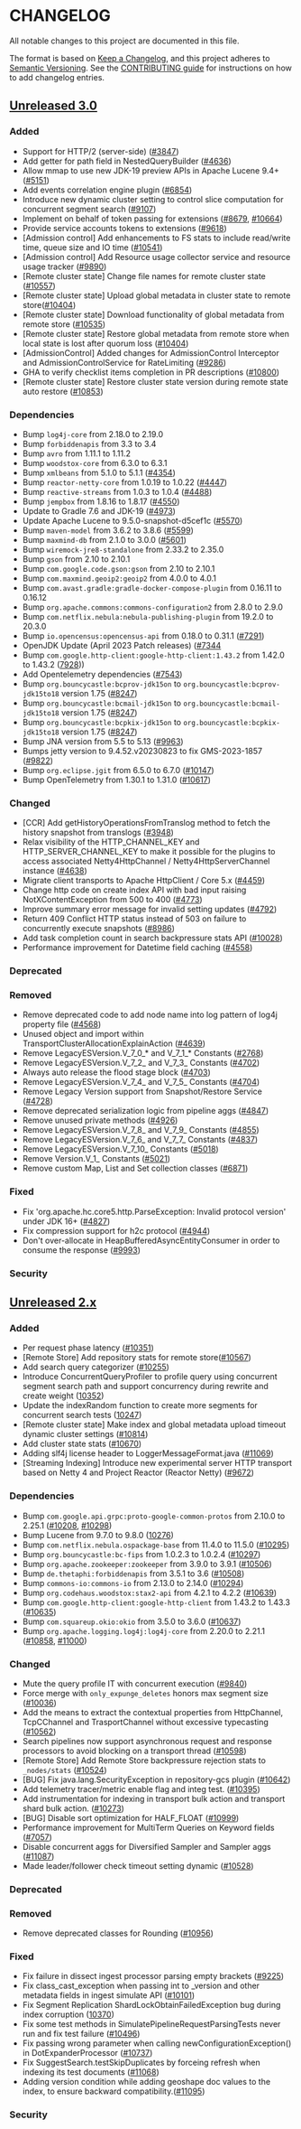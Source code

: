 # CHANGELOG
All notable changes to this project are documented in this file.

The format is based on [Keep a Changelog](https://keepachangelog.com/en/1.0.0/), and this project adheres to [Semantic Versioning](https://semver.org/spec/v2.0.0.html). See the [CONTRIBUTING guide](./CONTRIBUTING.md#Changelog) for instructions on how to add changelog entries.

## [Unreleased 3.0]
### Added
- Support for HTTP/2 (server-side) ([#3847](https://github.com/opensearch-project/OpenSearch/pull/3847))
- Add getter for path field in NestedQueryBuilder ([#4636](https://github.com/opensearch-project/OpenSearch/pull/4636))
- Allow mmap to use new JDK-19 preview APIs in Apache Lucene 9.4+ ([#5151](https://github.com/opensearch-project/OpenSearch/pull/5151))
- Add events correlation engine plugin ([#6854](https://github.com/opensearch-project/OpenSearch/issues/6854))
- Introduce new dynamic cluster setting to control slice computation for concurrent segment search ([#9107](https://github.com/opensearch-project/OpenSearch/pull/9107))
- Implement on behalf of token passing for extensions ([#8679](https://github.com/opensearch-project/OpenSearch/pull/8679), [#10664](https://github.com/opensearch-project/OpenSearch/pull/10664))
- Provide service accounts tokens to extensions ([#9618](https://github.com/opensearch-project/OpenSearch/pull/9618))
- [Admission control] Add enhancements to FS stats to include read/write time, queue size and IO time ([#10541](https://github.com/opensearch-project/OpenSearch/pull/10541))
- [Admission control] Add Resource usage collector service and resource usage tracker  ([#9890](https://github.com/opensearch-project/OpenSearch/pull/9890))
- [Remote cluster state] Change file names for remote cluster state ([#10557](https://github.com/opensearch-project/OpenSearch/pull/10557))
- [Remote cluster state] Upload global metadata in cluster state to remote store([#10404](https://github.com/opensearch-project/OpenSearch/pull/10404))
- [Remote cluster state] Download functionality of global metadata from remote store ([#10535](https://github.com/opensearch-project/OpenSearch/pull/10535))
- [Remote cluster state] Restore global metadata from remote store when local state is lost after quorum loss ([#10404](https://github.com/opensearch-project/OpenSearch/pull/10404))
- [AdmissionControl] Added changes for AdmissionControl Interceptor and AdmissionControlService for RateLimiting ([#9286](https://github.com/opensearch-project/OpenSearch/pull/9286))
- GHA to verify checklist items completion in PR descriptions ([#10800](https://github.com/opensearch-project/OpenSearch/pull/10800))
- [Remote cluster state] Restore cluster state version during remote state auto restore ([#10853](https://github.com/opensearch-project/OpenSearch/pull/10853))

### Dependencies
- Bump `log4j-core` from 2.18.0 to 2.19.0
- Bump `forbiddenapis` from 3.3 to 3.4
- Bump `avro` from 1.11.1 to 1.11.2
- Bump `woodstox-core` from 6.3.0 to 6.3.1
- Bump `xmlbeans` from 5.1.0 to 5.1.1 ([#4354](https://github.com/opensearch-project/OpenSearch/pull/4354))
- Bump `reactor-netty-core` from 1.0.19 to 1.0.22 ([#4447](https://github.com/opensearch-project/OpenSearch/pull/4447))
- Bump `reactive-streams` from 1.0.3 to 1.0.4 ([#4488](https://github.com/opensearch-project/OpenSearch/pull/4488))
- Bump `jempbox` from 1.8.16 to 1.8.17 ([#4550](https://github.com/opensearch-project/OpenSearch/pull/4550))
- Update to Gradle 7.6 and JDK-19 ([#4973](https://github.com/opensearch-project/OpenSearch/pull/4973))
- Update Apache Lucene to 9.5.0-snapshot-d5cef1c ([#5570](https://github.com/opensearch-project/OpenSearch/pull/5570))
- Bump `maven-model` from 3.6.2 to 3.8.6 ([#5599](https://github.com/opensearch-project/OpenSearch/pull/5599))
- Bump `maxmind-db` from 2.1.0 to 3.0.0 ([#5601](https://github.com/opensearch-project/OpenSearch/pull/5601))
- Bump `wiremock-jre8-standalone` from 2.33.2 to 2.35.0
- Bump `gson` from 2.10 to 2.10.1
- Bump `com.google.code.gson:gson` from 2.10 to 2.10.1
- Bump `com.maxmind.geoip2:geoip2` from 4.0.0 to 4.0.1
- Bump `com.avast.gradle:gradle-docker-compose-plugin` from 0.16.11 to 0.16.12
- Bump `org.apache.commons:commons-configuration2` from 2.8.0 to 2.9.0
- Bump `com.netflix.nebula:nebula-publishing-plugin` from 19.2.0 to 20.3.0
- Bump `io.opencensus:opencensus-api` from 0.18.0 to 0.31.1 ([#7291](https://github.com/opensearch-project/OpenSearch/pull/7291))
- OpenJDK Update (April 2023 Patch releases) ([#7344](https://github.com/opensearch-project/OpenSearch/pull/7344)
- Bump `com.google.http-client:google-http-client:1.43.2` from 1.42.0 to 1.43.2 ([7928](https://github.com/opensearch-project/OpenSearch/pull/7928)))
- Add Opentelemetry dependencies ([#7543](https://github.com/opensearch-project/OpenSearch/issues/7543))
- Bump `org.bouncycastle:bcprov-jdk15on` to `org.bouncycastle:bcprov-jdk15to18` version 1.75 ([#8247](https://github.com/opensearch-project/OpenSearch/pull/8247))
- Bump `org.bouncycastle:bcmail-jdk15on` to `org.bouncycastle:bcmail-jdk15to18` version 1.75 ([#8247](https://github.com/opensearch-project/OpenSearch/pull/8247))
- Bump `org.bouncycastle:bcpkix-jdk15on` to `org.bouncycastle:bcpkix-jdk15to18` version 1.75 ([#8247](https://github.com/opensearch-project/OpenSearch/pull/8247))
- Bump JNA version from 5.5 to 5.13 ([#9963](https://github.com/opensearch-project/OpenSearch/pull/9963))
- Bumps jetty version to 9.4.52.v20230823 to fix GMS-2023-1857 ([#9822](https://github.com/opensearch-project/OpenSearch/pull/9822))
- Bump `org.eclipse.jgit` from 6.5.0 to 6.7.0 ([#10147](https://github.com/opensearch-project/OpenSearch/pull/10147))
- Bump OpenTelemetry from 1.30.1 to 1.31.0 ([#10617](https://github.com/opensearch-project/OpenSearch/pull/10617))

### Changed
- [CCR] Add getHistoryOperationsFromTranslog method to fetch the history snapshot from translogs ([#3948](https://github.com/opensearch-project/OpenSearch/pull/3948))
- Relax visibility of the HTTP_CHANNEL_KEY and HTTP_SERVER_CHANNEL_KEY to make it possible for the plugins to access associated Netty4HttpChannel / Netty4HttpServerChannel instance ([#4638](https://github.com/opensearch-project/OpenSearch/pull/4638))
- Migrate client transports to Apache HttpClient / Core 5.x ([#4459](https://github.com/opensearch-project/OpenSearch/pull/4459))
- Change http code on create index API with bad input raising NotXContentException from 500 to 400 ([#4773](https://github.com/opensearch-project/OpenSearch/pull/4773))
- Improve summary error message for invalid setting updates ([#4792](https://github.com/opensearch-project/OpenSearch/pull/4792))
- Return 409 Conflict HTTP status instead of 503 on failure to concurrently execute snapshots ([#8986](https://github.com/opensearch-project/OpenSearch/pull/5855))
- Add task completion count in search backpressure stats API ([#10028](https://github.com/opensearch-project/OpenSearch/pull/10028/))
- Performance improvement for Datetime field caching ([#4558](https://github.com/opensearch-project/OpenSearch/issues/4558))


### Deprecated

### Removed
- Remove deprecated code to add node name into log pattern of log4j property file ([#4568](https://github.com/opensearch-project/OpenSearch/pull/4568))
- Unused object and import within TransportClusterAllocationExplainAction ([#4639](https://github.com/opensearch-project/OpenSearch/pull/4639))
- Remove LegacyESVersion.V_7_0_* and V_7_1_* Constants ([#2768](https://https://github.com/opensearch-project/OpenSearch/pull/2768))
- Remove LegacyESVersion.V_7_2_ and V_7_3_ Constants ([#4702](https://github.com/opensearch-project/OpenSearch/pull/4702))
- Always auto release the flood stage block ([#4703](https://github.com/opensearch-project/OpenSearch/pull/4703))
- Remove LegacyESVersion.V_7_4_ and V_7_5_ Constants ([#4704](https://github.com/opensearch-project/OpenSearch/pull/4704))
- Remove Legacy Version support from Snapshot/Restore Service ([#4728](https://github.com/opensearch-project/OpenSearch/pull/4728))
- Remove deprecated serialization logic from pipeline aggs ([#4847](https://github.com/opensearch-project/OpenSearch/pull/4847))
- Remove unused private methods ([#4926](https://github.com/opensearch-project/OpenSearch/pull/4926))
- Remove LegacyESVersion.V_7_8_ and V_7_9_ Constants ([#4855](https://github.com/opensearch-project/OpenSearch/pull/4855))
- Remove LegacyESVersion.V_7_6_ and V_7_7_ Constants ([#4837](https://github.com/opensearch-project/OpenSearch/pull/4837))
- Remove LegacyESVersion.V_7_10_ Constants ([#5018](https://github.com/opensearch-project/OpenSearch/pull/5018))
- Remove Version.V_1_ Constants ([#5021](https://github.com/opensearch-project/OpenSearch/pull/5021))
- Remove custom Map, List and Set collection classes ([#6871](https://github.com/opensearch-project/OpenSearch/pull/6871))

### Fixed
- Fix 'org.apache.hc.core5.http.ParseException: Invalid protocol version' under JDK 16+ ([#4827](https://github.com/opensearch-project/OpenSearch/pull/4827))
- Fix compression support for h2c protocol ([#4944](https://github.com/opensearch-project/OpenSearch/pull/4944))
- Don't over-allocate in HeapBufferedAsyncEntityConsumer in order to consume the response ([#9993](https://github.com/opensearch-project/OpenSearch/pull/9993))

### Security

## [Unreleased 2.x]
### Added
- Per request phase latency ([#10351](https://github.com/opensearch-project/OpenSearch/issues/10351))
- [Remote Store] Add repository stats for remote store([#10567](https://github.com/opensearch-project/OpenSearch/pull/10567))
- Add search query categorizer ([#10255](https://github.com/opensearch-project/OpenSearch/pull/10255))
- Introduce ConcurrentQueryProfiler to profile query using concurrent segment search path and support concurrency during rewrite and create weight ([10352](https://github.com/opensearch-project/OpenSearch/pull/10352))
- Update the indexRandom function to create more segments for concurrent search tests ([10247](https://github.com/opensearch-project/OpenSearch/pull/10247))
- [Remote cluster state] Make index and global metadata upload timeout dynamic cluster settings ([#10814](https://github.com/opensearch-project/OpenSearch/pull/10814))
- Add cluster state stats ([#10670](https://github.com/opensearch-project/OpenSearch/pull/10670))
- Adding slf4j license header to LoggerMessageFormat.java ([#11069](https://github.com/opensearch-project/OpenSearch/pull/11069))
- [Streaming Indexing] Introduce new experimental server HTTP transport based on Netty 4 and Project Reactor (Reactor Netty) ([#9672](https://github.com/opensearch-project/OpenSearch/pull/9672))

### Dependencies
- Bump `com.google.api.grpc:proto-google-common-protos` from 2.10.0 to 2.25.1 ([#10208](https://github.com/opensearch-project/OpenSearch/pull/10208), [#10298](https://github.com/opensearch-project/OpenSearch/pull/10298))
- Bump Lucene from 9.7.0 to 9.8.0 ([10276](https://github.com/opensearch-project/OpenSearch/pull/10276))
- Bump `com.netflix.nebula.ospackage-base` from 11.4.0 to 11.5.0 ([#10295](https://github.com/opensearch-project/OpenSearch/pull/10295))
- Bump `org.bouncycastle:bc-fips` from 1.0.2.3 to 1.0.2.4 ([#10297](https://github.com/opensearch-project/OpenSearch/pull/10297))
- Bump `org.apache.zookeeper:zookeeper` from 3.9.0 to 3.9.1 ([#10506](https://github.com/opensearch-project/OpenSearch/pull/10506))
- Bump `de.thetaphi:forbiddenapis` from 3.5.1 to 3.6 ([#10508](https://github.com/opensearch-project/OpenSearch/pull/10508))
- Bump `commons-io:commons-io` from 2.13.0 to 2.14.0 ([#10294](https://github.com/opensearch-project/OpenSearch/pull/10294))
- Bump `org.codehaus.woodstox:stax2-api` from 4.2.1 to 4.2.2 ([#10639](https://github.com/opensearch-project/OpenSearch/pull/10639))
- Bump `com.google.http-client:google-http-client` from 1.43.2 to 1.43.3 ([#10635](https://github.com/opensearch-project/OpenSearch/pull/10635))
- Bump `com.squareup.okio:okio` from 3.5.0 to 3.6.0 ([#10637](https://github.com/opensearch-project/OpenSearch/pull/10637))
- Bump `org.apache.logging.log4j:log4j-core` from 2.20.0 to 2.21.1 ([#10858](https://github.com/opensearch-project/OpenSearch/pull/10858), [#11000](https://github.com/opensearch-project/OpenSearch/pull/11000))

### Changed
- Mute the query profile IT with concurrent execution ([#9840](https://github.com/opensearch-project/OpenSearch/pull/9840))
- Force merge with `only_expunge_deletes` honors max segment size ([#10036](https://github.com/opensearch-project/OpenSearch/pull/10036))
- Add the means to extract the contextual properties from HttpChannel, TcpCChannel and TrasportChannel without excessive typecasting ([#10562](https://github.com/opensearch-project/OpenSearch/pull/10562))
- Search pipelines now support asynchronous request and response processors to avoid blocking on a transport thread ([#10598](https://github.com/opensearch-project/OpenSearch/pull/10598))
- [Remote Store] Add Remote Store backpressure rejection stats to `_nodes/stats` ([#10524](https://github.com/opensearch-project/OpenSearch/pull/10524))
- [BUG] Fix java.lang.SecurityException in repository-gcs plugin ([#10642](https://github.com/opensearch-project/OpenSearch/pull/10642))
- Add telemetry tracer/metric enable flag and integ test. ([#10395](https://github.com/opensearch-project/OpenSearch/pull/10395))
- Add instrumentation for indexing in transport bulk action and transport shard bulk action. ([#10273](https://github.com/opensearch-project/OpenSearch/pull/10273))
- [BUG] Disable sort optimization for HALF_FLOAT ([#10999](https://github.com/opensearch-project/OpenSearch/pull/10999))
- Performance improvement for MultiTerm Queries on Keyword fields ([#7057](https://github.com/opensearch-project/OpenSearch/issues/7057))
- Disable concurrent aggs for Diversified Sampler and Sampler aggs ([#11087](https://github.com/opensearch-project/OpenSearch/issues/11087))
- Made leader/follower check timeout setting dynamic ([#10528](https://github.com/opensearch-project/OpenSearch/pull/10528))

### Deprecated

### Removed
- Remove deprecated classes for Rounding ([#10956](https://github.com/opensearch-project/OpenSearch/issues/10956))

### Fixed
- Fix failure in dissect ingest processor parsing empty brackets ([#9225](https://github.com/opensearch-project/OpenSearch/pull/9255))
- Fix class_cast_exception when passing int to _version and other metadata fields in ingest simulate API ([#10101](https://github.com/opensearch-project/OpenSearch/pull/10101))
- Fix Segment Replication ShardLockObtainFailedException bug during index corruption ([10370](https://github.com/opensearch-project/OpenSearch/pull/10370))
- Fix some test methods in SimulatePipelineRequestParsingTests never run and fix test failure ([#10496](https://github.com/opensearch-project/OpenSearch/pull/10496))
- Fix passing wrong parameter when calling newConfigurationException() in DotExpanderProcessor ([#10737](https://github.com/opensearch-project/OpenSearch/pull/10737))
- Fix SuggestSearch.testSkipDuplicates by forceing refresh when indexing its test documents ([#11068](https://github.com/opensearch-project/OpenSearch/pull/11068))
- Adding version condition while adding geoshape doc values to the index, to ensure backward compatibility.([#11095](https://github.com/opensearch-project/OpenSearch/pull/11095))

### Security

[Unreleased 3.0]: https://github.com/opensearch-project/OpenSearch/compare/2.x...HEAD
[Unreleased 2.x]: https://github.com/opensearch-project/OpenSearch/compare/2.12...2.x
